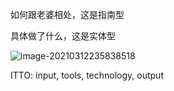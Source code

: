 

如何跟老婆相处，这是指南型

具体做了什么，这是实体型

![image-20210312235838518](C:\Users\Nemo\AppData\Roaming\Typora\typora-user-images\image-20210312235838518.png)



ITTO: input, tools, technology, output





